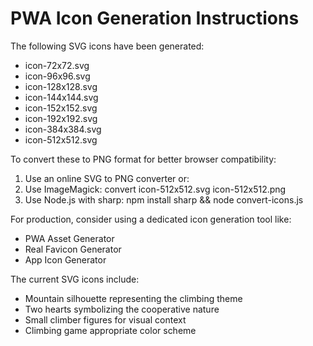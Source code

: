 
# PWA Icon Generation Instructions

The following SVG icons have been generated:
- icon-72x72.svg
- icon-96x96.svg
- icon-128x128.svg
- icon-144x144.svg
- icon-152x152.svg
- icon-192x192.svg
- icon-384x384.svg
- icon-512x512.svg

To convert these to PNG format for better browser compatibility:

1. Use an online SVG to PNG converter or:
2. Use ImageMagick: convert icon-512x512.svg icon-512x512.png
3. Use Node.js with sharp: npm install sharp && node convert-icons.js

For production, consider using a dedicated icon generation tool like:
- PWA Asset Generator
- Real Favicon Generator
- App Icon Generator

The current SVG icons include:
- Mountain silhouette representing the climbing theme
- Two hearts symbolizing the cooperative nature
- Small climber figures for visual context
- Climbing game appropriate color scheme
